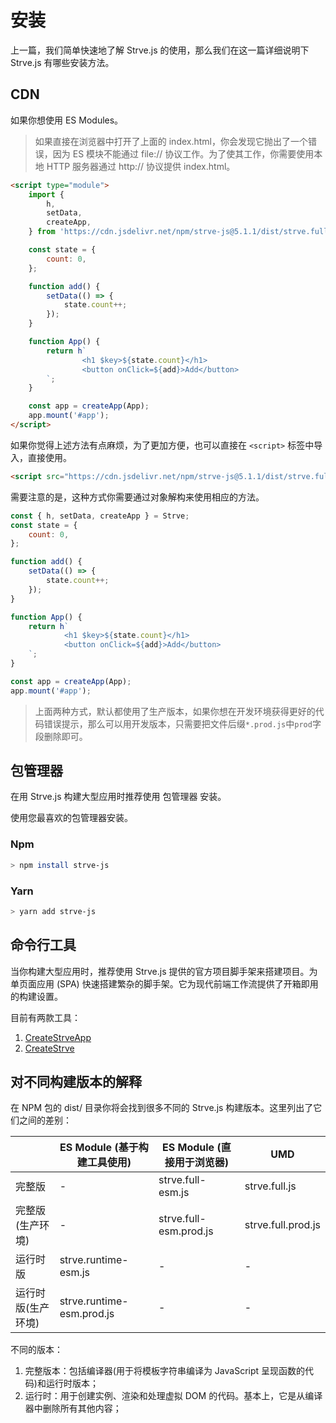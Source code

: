 # 安装

上一篇，我们简单快速地了解 Strve.js 的使用，那么我们在这一篇详细说明下 Strve.js 有哪些安装方法。

## CDN

如果你想使用 ES Modules。

> 如果直接在浏览器中打开了上面的 index.html，你会发现它抛出了一个错误，因为 ES 模块不能通过 file:// 协议工作。为了使其工作，你需要使用本地 HTTP 服务器通过 http:// 协议提供 index.html。

```html
<script type="module">
	import {
		h,
		setData,
		createApp,
	} from 'https://cdn.jsdelivr.net/npm/strve-js@5.1.1/dist/strve.full-esm.prod.js';

	const state = {
		count: 0,
	};

	function add() {
		setData(() => {
			state.count++;
		});
	}

	function App() {
		return h`
                <h1 $key>${state.count}</h1>
                <button onClick=${add}>Add</button> 
		`;
	}

	const app = createApp(App);
	app.mount('#app');
</script>
```

如果你觉得上述方法有点麻烦，为了更加方便，也可以直接在 `<script>` 标签中导入，直接使用。

```html
<script src="https://cdn.jsdelivr.net/npm/strve-js@5.1.1/dist/strve.full.prod.js"></script>
```

需要注意的是，这种方式你需要通过对象解构来使用相应的方法。

```js
const { h, setData, createApp } = Strve;
const state = {
	count: 0,
};

function add() {
	setData(() => {
		state.count++;
	});
}

function App() {
	return h`
			<h1 $key>${state.count}</h1>
			<button onClick=${add}>Add</button> 
	`;
}

const app = createApp(App);
app.mount('#app');
```

> 上面两种方式，默认都使用了生产版本，如果你想在开发环境获得更好的代码错误提示，那么可以用开发版本，只需要把文件后缀`*.prod.js`中`prod`字段删除即可。

## 包管理器

在用 Strve.js 构建大型应用时推荐使用 包管理器 安装。

使用您最喜欢的包管理器安装。

### Npm

```bash
> npm install strve-js
```

### Yarn

```bash
> yarn add strve-js
```

## 命令行工具

当你构建大型应用时，推荐使用 Strve.js 提供的官方项目脚手架来搭建项目。为单页面应用 (SPA) 快速搭建繁杂的脚手架。它为现代前端工作流提供了开箱即用的构建设置。

目前有两款工具：

1. [CreateStrveApp](/zh/tool/createStrveApp/)
2. [CreateStrve](/zh/tool/createStrve/)

## 对不同构建版本的解释

在 NPM 包的 dist/ 目录你将会找到很多不同的 Strve.js 构建版本。这里列出了它们之间的差别：

|  | ES Module (基于构建工具使用) | ES Module (直接用于浏览器) | UMD |
| --- | --- | --- | --- |
| 完整版 | - | strve.full-esm.js | strve.full.js |
| 完整版(生产环境) | - | strve.full-esm.prod.js | strve.full.prod.js |
| 运行时版 | strve.runtime-esm.js | - | - |
| 运行时版(生产环境) | strve.runtime-esm.prod.js | - | - |

不同的版本：

1. 完整版本：包括编译器(用于将模板字符串编译为 JavaScript 呈现函数的代码)和运行时版本；
2. 运行时：用于创建实例、渲染和处理虚拟 DOM 的代码。基本上，它是从编译器中删除所有其他内容；
